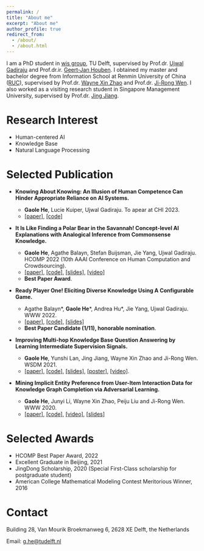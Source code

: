 ```yaml
---
permalink: /
title: "About me"
excerpt: "About me"
author_profile: true
redirect_from: 
  - /about/
  - /about.html
---
```


I am a PhD student in [wis group](http://wis.ewi.tudelft.nl/), TU Delft, supervised by Prof.dr. [Ujwal Gadiraju](http://ujwalgadiraju.com/) and Prof.dr.ir. [Geert-Jan Houben](https://scholar.google.com/citations?user=7SLMWEcAAAAJ&hl=en). 
I obtained my master and bachelor degree from Information School at Renmin University of China ([RUC](https://ruc.edu.cn/)), supervised by Prof.dr. [Wayne Xin Zhao](http://playbigdata.ruc.edu.cn/batmanfly/) and Prof.dr. [Ji-Rong Wen](https://scholar.google.co.jp/citations?user=tbxCHJgAAAAJ). I also worked as a visiting research student in Singapore Management University, supervised by Prof.dr. [Jing Jiang](http://www.mysmu.edu/faculty/jingjiang/). 


Research Interest
======
- Human-centered AI
- Knowledge Base
- Natural Language Processing


Selected Publication
======
- **Knowing About Knowing: An Illusion of Human Competence Can Hinder Appropriate Reliance on AI Systems.**
  - **Gaole He**, Lucie Kuiper, Ujwal Gadiraju. To apear at CHI 2023. 
  - [[paper]](https://arxiv.org/abs/2301.11333), [[code]](https://github.com/RichardHGL/CHI2023_DKE)

- **It Is Like Finding a Polar Bear in the Savannah! Concept-level AI Explanations with Analogical Inference from Commonsense Knowledge.**
  - **Gaole He**, Agathe Balayn, Stefan Buijsman, Jie Yang, Ujwal Gadiraju. HCOMP 2022 (10th AAAI Conference on Human Computation and Crowdsourcing). 
  - [[paper]](http://ujwalgadiraju.com/Publications/HCOMP2022a.pdf), [[code]](https://github.com/delftcrowd/HCOMP2022_ARCHIE), [[slides]](https://github.com/delftcrowd/HCOMP2022_ARCHIE/blob/main/asset/hcomp2022_gaole.pptx), [[video]](https://slideslive.com/38993029)
  - **Best Paper Award**.

- **Ready Player One! Eliciting Diverse Knowledge Using A Configurable Game.**
  - Agathe Balayn\*, **Gaole He**\*, Andrea Hu\*, Jie Yang, Ujwal Gadiraju. WWW 2022. 
  - [[paper]](http://ujwalgadiraju.com/Publications/WWW2022a.pdf), [[code]](https://github.com/delftcrowd/FindItOut), [[slides]](https://github.com/delftcrowd/FindItOut/blob/main/www22_pre.pptx)
  - **Best Paper Candidate (1/11), honorable nomination**.

- **Improving Multi-hop Knowledge Base Question Answering by Learning Intermediate Supervision Signals.**
  - **Gaole He**, Yunshi Lan, Jing Jiang, Wayne Xin Zhao and Ji-Rong Wen. WSDM 2021.
  - [[paper]](http://RichardHGL.github.io/files/wsdm2021.pdf), [[code]](https://github.com/RichardHGL/WSDM2021_NSM), [[slides]](https://github.com/RichardHGL/WSDM2021_NSM/blob/main/presentation/wsdm_slides_ver2.pptx), [[poster]](https://github.com/RichardHGL/WSDM2021_NSM/blob/main/presentation/wsdm-poster.pdf), [[video]](https://vimeo.com/518921912).

- **Mining Implicit Entity Preference from User-Item Interaction Data for Knowledge Graph Completion via Adversarial Learning.**
  - **Gaole He**, Junyi Li, Wayne Xin Zhao, Peiju Liu and Ji-Rong Wen. WWW 2020.
  - [[paper]](http://RichardHGL.github.io/files/www2020.pdf), [[code]](https://github.com/RichardHGL/UPGAN), [[video]](https://www.youtube.com/watch?v=SABAIvhhMm0&list=PLJNwhMK_V7EyZCUt6SjW4JthoM9-QiHMZ&index=43), [[slides]](https://github.com/RichardHGL/UPGAN/blob/master/www_slides.pptx)

Selected Awards
======
- HCOMP Best Paper Award, 2022
- Excellent Graduate in Beijing, 2021
- JingDong Scholarship, 2020 (Special First-Class scholarship for postgraduate student)
- American College Mathematical Modeling Contest Meritorious Winner, 2016

Contact
======
Building 28, Van Mourik Broekmanweg 6, 2628 XE Delft, the Netherlands

Email: g.he@tudelft.nl
